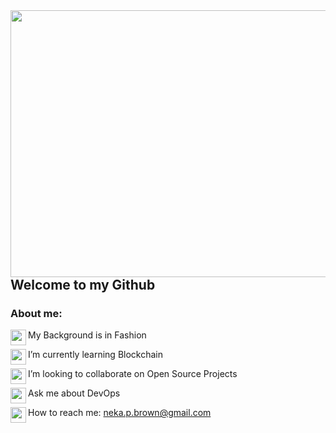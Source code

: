 <!--<img align="right" width="940" height="427" src="https://hips.hearstapps.com/hmg-prod.s3.amazonaws.com/images/nyfw-fw20sketches-1580848630.jpg?crop=1.00xw:1.00xh;0,0&resize=980:*">-->
<!--[ImgLink](https://www.elle.com/runway/g30767047/nyfw-fall-winter-2020-collections-inspiration/)-->
<img align="right" width="640" height="427" src="https://cdn.pixabay.com/photo/2020/05/21/11/13/shopping-5200288_960_720.jpg">

## Welcome to my Github

<!--**NekaB/NekaB** is a ✨ _special_ ✨ repository because its `README.md` (this file) appears on your GitHub profile.-->

### About me:

 <img align="left" width="25" height="25" src="https://emoji.gg/assets/emoji/1078-dripheart.gif">My Background is in Fashion

 <img align="left" width="25" height="25" src="https://emoji.gg/assets/emoji/1078-dripheart.gif">I’m currently learning Blockchain

 <img align="left" width="25" height="25" src="https://emoji.gg/assets/emoji/1078-dripheart.gif">I’m looking to collaborate on Open Source Projects

 <img align="left" width="25" height="25" src="https://emoji.gg/assets/emoji/1078-dripheart.gif">Ask me about DevOps

 <img align="left" width="25" height="25" src="https://emoji.gg/assets/emoji/1078-dripheart.gif">How to reach me: neka.p.brown@gmail.com 
